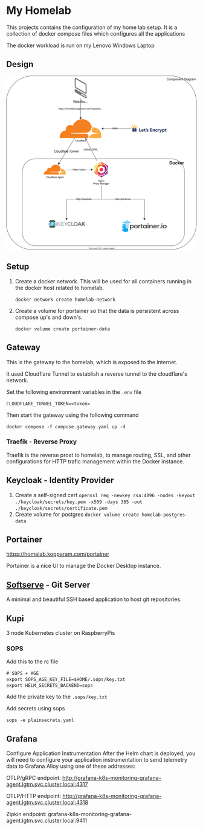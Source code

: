 # My Homelab

This projects contains the configuration of my home lab setup.
It is a collection of docker compose files which configures all the applications

<!-- , exposed with a traefik reverse proxy exposing it to the web. -->

The docker workload is run on my Lenovo Windows Laptop

## Design

![](component-diagram.drawio.svg)

## Setup

1. Create a docker network. This will be used for all containers running in the docker host related to homelab.
   ```
   docker network create homelab-network
   ```
1. Create a volume for portainer so that the data is persistent across compose up's and down's.
   ```
   docker volume create portainer-data
   ```

## Gateway

This is the gateway to the homelab, which is exposed to the internet.

It used Cloudflare Tunnel to establish a reverse tunnel to the cloudflare's network.

Set the following environment variables in the `.env` file

```env
CLOUDFLARE_TUNNEL_TOKEN=<token>
```

Then start the gateway using the following command

```
docker compose -f compose.gateway.yaml up -d
```

### Traefik - Reverse Proxy

Traefik is the reverse proxt to homelab, to manage routing, SSL, and other configurations for HTTP trafic management within the Docker instance.

## Keycloak - Identity Provider

1. Create a self-signed cert
   `openssl req -newkey rsa:4096 -nodes -keyout ./keycloak/secrets/key.pem -x509 -days 365 -out ./keycloak/secrets/certificate.pem`
2. Create volume for postgres
   `docker volume create homelab-postgres-data`

## Portainer

https://homelab.kopparam.com/portainer

Portainer is a nice UI to manage the Docker Desktop instance.

## [Softserve](https://github.com/charmbracelet/soft-serve) - Git Server

A minimal and beautiful SSH based application to host git repositories.


## Kupi

3 node Kubernetes cluster on RaspberryPis 

### SOPS

Add this to the rc file

```
# SOPS + AGE
export SOPS_AGE_KEY_FILE=$HOME/.sops/key.txt
export HELM_SECRETS_BACKEND=sops
```

Add the private key to the `.sops/key.txt`

Add secrets using sops
```
sops -e plainsecrets.yaml
```

## Grafana

Configure Application Instrumentation
After the Helm chart is deployed, you will need to configure your application instrumentation to send telemetry data to Grafana Alloy using one of these addresses:

OTLP/gRPC endpoint: http://grafana-k8s-monitoring-grafana-agent.lgtm.svc.cluster.local:4317

OTLP/HTTP endpoint: http://grafana-k8s-monitoring-grafana-agent.lgtm.svc.cluster.local:4318

Zipkin endpoint: grafana-k8s-monitoring-grafana-agent.lgtm.svc.cluster.local:9411

